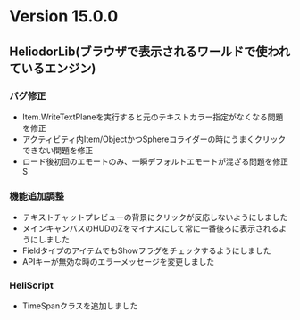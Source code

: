# Version 15.0.0

## HeliodorLib(ブラウザで表示されるワールドで使われているエンジン)

### バグ修正
- Item.WriteTextPlaneを実行すると元のテキストカラー指定がなくなる問題を修正
-  アクティビティ内Item/ObjectかつSphereコライダーの時にうまくクリックできない問題を修正
- ロード後初回のエモートのみ、一瞬デフォルトエモートが混ざる問題を修正
S
### 機能追加調整
- テキストチャットプレビューの背景にクリックが反応しないようにしました
- メインキャンバスのHUDのZをマイナスにして常に一番後ろに表示されるようにしました
- FieldタイプのアイテムでもShowフラグをチェックするようにしました
- APIキーが無効な時のエラーメッセージを変更しました

### HeliScript
- TimeSpanクラスを追加しました
